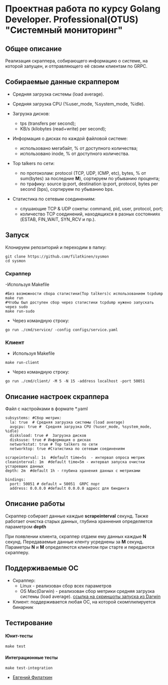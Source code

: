 # Проектная работа по курсу Golang Developer. Professional(OTUS) "Системный мониторинг"

## Общее описание
Реализация скраппера, собирающего информацию о системе, на которой запущен, и отправляющего её своим клиентам по GRPC.

## Собираемые данные скраппером
- Средняя загрузка системы (load average).

- Средняя загрузка CPU (%user_mode, %system_mode, %idle).

- Загрузка дисков:
    - tps (transfers per second);
    - KB/s (kilobytes (read+write) per second);

- Информация о дисках по каждой файловой системе:
    - использовано мегабайт, % от доступного количества;
    - использовано inode, % от доступного количества.

- Top talkers по сети:
    - по протоколам: protocol (TCP, UDP, ICMP, etc), bytes, % от sum(bytes) за последние **M**), сортируем по убыванию процента;
    - по трафику: source ip:port, destination ip:port, protocol, bytes per second (bps), сортируем по убыванию bps.

- Статистика по сетевым соединениям:
    - слушающие TCP & UDP сокеты: command, pid, user, protocol, port;
    - количество TCP соединений, находящихся в разных состояниях (ESTAB, FIN_WAIT, SYN_RCV и пр.).


## Запуск 

Клонируем репозиторий и переходим в папку:
```
git clone https://github.com/filatkinen/sysmon
cd sysmon

```

### Скраппер



 -Используя Makefile
```
#Без возможности сбора статистики(Top talkers)с использованием tcpdump
make run 
#Чтобы был доступен сбор через статистики tcpdump нужено запускать через sudo
make run-sudo 
```
 - Через командную строку:
 ```
 go run ./cmd/service/ -config configs/service.yaml
 ```

### Клиент
 - Используя Makefile
```
make run-client
```

 - Через командную строку:
 ```
go run ./cmd/client/ -M 5 -N 15 -address localhost -port 50051
 ```


## Описание  настроек скраппера
Файл с настройками в формате *.yaml
```
subsystems: #Сбор метрик: 
  la: true  # Средняя загрузка системы (load average)
  avgcpu: true #  Средняя загрузка CPU (%user_mode, %system_mode, %idle)
  disksload: true #  Загрузка дисков
  disksuse: true # Информация о дисках
  networkstat: true # Top talkers по сети
  networktop: true #Статистика по сетевым соединениям

scrapeinterval: 1s  #default time=5s  - интервал опроса метрик
cleaninterval: 1m  #default time=5m - интервал запуска очистки устаревших данных
depth: 2m  #default 1h - глубина хранения данных с метриками

bindings:
  port: 50051 # default = 50051  GRPC порт
  address: 0.0.0.0 #default 0.0.0.0 адресс для биндинга

``` 

## Описание работы

Скраппер собирает данные каждые **scrapeinterval** секунд.
Также работает очистка старых данных, глубина храннения определяется параметром **depth**


При появлении клиента, скраппер отдаем ему данных каждые **N** секунд.
Передаваемые данные кленту усреднены за **M** секунд.
Параметры **N** и **M** определяются клиентом при старте и передаются скрапперу.



## Поддерживаемые ОС
- Скраппер:
    - Linux - реализован сбор всех параметров
    - OS Mac(Darwin) - реализован сбор метрики средняя загрузка системы (load average). [ссылка на скриншоты запуска из Darwin](https://github.com/filatkinen/sysmon/tree/main/assets/approve_darwin)
- Клиент: поддерживается любая ОС, на которой скомплилируется бинарник

## Тестирование
#### Юнит-тесты

```
make test
```

#### Интеграционные тесты

```
make test-integration
```

- [Евгений Филаткин](https://github.com/filatkinen)
